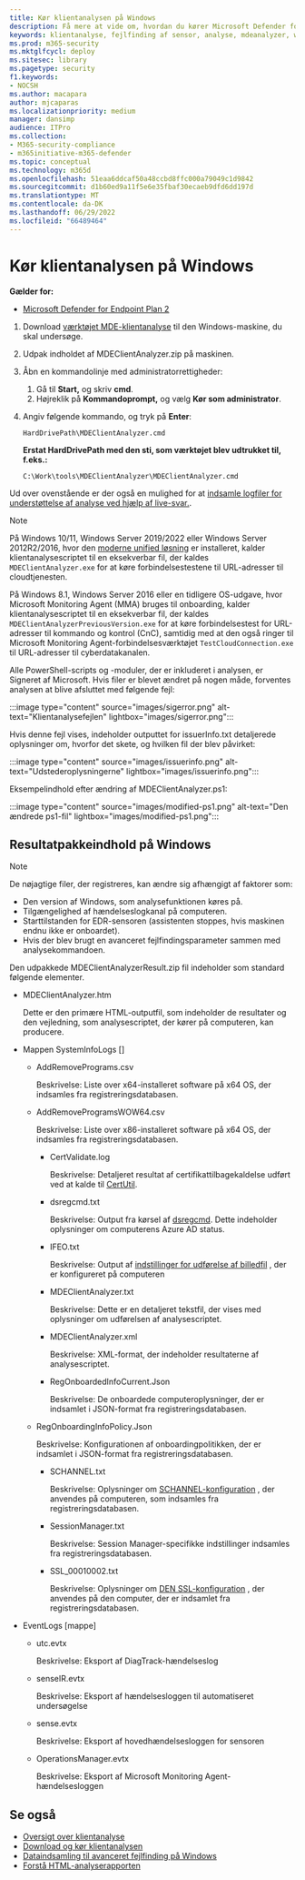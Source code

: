 ```yaml
---
title: Kør klientanalysen på Windows
description: Få mere at vide om, hvordan du kører Microsoft Defender for Endpoint Client Analyzer på Windows.
keywords: klientanalyse, fejlfinding af sensor, analyse, mdeanalyzer, windows
ms.prod: m365-security
ms.mktglfcycl: deploy
ms.sitesec: library
ms.pagetype: security
f1.keywords:
- NOCSH
ms.author: macapara
author: mjcaparas
ms.localizationpriority: medium
manager: dansimp
audience: ITPro
ms.collection:
- M365-security-compliance
- m365initiative-m365-defender
ms.topic: conceptual
ms.technology: m365d
ms.openlocfilehash: 51eaa6ddcaf50a48ccbd8ffc000a79049c1d9842
ms.sourcegitcommit: d1b60ed9a11f5e6e35fbaf30ecaeb9dfd6dd197d
ms.translationtype: MT
ms.contentlocale: da-DK
ms.lasthandoff: 06/29/2022
ms.locfileid: "66489464"
---
```

# <a name="run-the-client-analyzer-on-windows"></a>Kør klientanalysen på Windows

**Gælder for:**
- [Microsoft Defender for Endpoint Plan 2](https://go.microsoft.com/fwlink/p/?linkid=2154037)

1. Download [værktøjet MDE-klientanalyse](https://aka.ms/mdatpanalyzer) til den Windows-maskine, du skal undersøge.

2. Udpak indholdet af MDEClientAnalyzer.zip på maskinen.

3. Åbn en kommandolinje med administratorrettigheder:
    1. Gå til **Start,** og skriv **cmd**.
    2. Højreklik på **Kommandoprompt,** og vælg **Kør som administrator**.

4. Angiv følgende kommando, og tryk på **Enter**:

   ```dos
   HardDrivePath\MDEClientAnalyzer.cmd
   ```

   **Erstat HardDrivePath med den sti, som værktøjet blev udtrukket til, f.eks.:**

   ```dos
   C:\Work\tools\MDEClientAnalyzer\MDEClientAnalyzer.cmd
   ```

Ud over ovenstående er der også en mulighed for at [indsamle logfiler for understøttelse af analyse ved hjælp af live-svar.](troubleshoot-collect-support-log.md).

> [!NOTE]
> På Windows 10/11, Windows Server 2019/2022 eller Windows Server 2012R2/2016, hvor den [moderne unified løsning](configure-server-endpoints.md#new-windows-server-2012-r2-and-2016-functionality-in-the-modern-unified-solution) er installeret, kalder klientanalysescriptet til en eksekverbar fil, der kaldes `MDEClientAnalyzer.exe` for at køre forbindelsestestene til URL-adresser til cloudtjenesten.
>
> På Windows 8.1, Windows Server 2016 eller en tidligere OS-udgave, hvor Microsoft Monitoring Agent (MMA) bruges til onboarding, kalder klientanalysescriptet til en eksekverbar fil, der kaldes `MDEClientAnalyzerPreviousVersion.exe` for at køre forbindelsestest for URL-adresser til kommando og kontrol (CnC), samtidig med at den også ringer til Microsoft Monitoring Agent-forbindelsesværktøjet `TestCloudConnection.exe` til URL-adresser til cyberdatakanalen.


Alle PowerShell-scripts og -moduler, der er inkluderet i analysen, er Signeret af Microsoft.
Hvis filer er blevet ændret på nogen måde, forventes analysen at blive afsluttet med følgende fejl:

:::image type="content" source="images/sigerror.png" alt-text="Klientanalysefejlen" lightbox="images/sigerror.png":::


Hvis denne fejl vises, indeholder outputtet for issuerInfo.txt detaljerede oplysninger om, hvorfor det skete, og hvilken fil der blev påvirket:

:::image type="content" source="images/issuerinfo.png" alt-text="Udstederoplysningerne" lightbox="images/issuerinfo.png":::


Eksempelindhold efter ændring af MDEClientAnalyzer.ps1:

:::image type="content" source="images/modified-ps1.png" alt-text="Den ændrede ps1-fil" lightbox="images/modified-ps1.png":::



## <a name="result-package-contents-on-windows"></a>Resultatpakkeindhold på Windows

> [!NOTE]
> De nøjagtige filer, der registreres, kan ændre sig afhængigt af faktorer som:
>
> - Den version af Windows, som analysefunktionen køres på.
> - Tilgængelighed af hændelseslogkanal på computeren.
> - Starttilstanden for EDR-sensoren (assistenten stoppes, hvis maskinen endnu ikke er onboardet).
> - Hvis der blev brugt en avanceret fejlfindingsparameter sammen med analysekommandoen.

Den udpakkede MDEClientAnalyzerResult.zip fil indeholder som standard følgende elementer.

- MDEClientAnalyzer.htm

  Dette er den primære HTML-outputfil, som indeholder de resultater og den vejledning, som analysescriptet, der kører på computeren, kan producere.

- Mappen SystemInfoLogs \[\]
  - AddRemovePrograms.csv

    Beskrivelse: Liste over x64-installeret software på x64 OS, der indsamles fra registreringsdatabasen.

  - AddRemoveProgramsWOW64.csv

    Beskrivelse: Liste over x86-installeret software på x64 OS, der indsamles fra registreringsdatabasen.

    - CertValidate.log

      Beskrivelse: Detaljeret resultat af certifikattilbagekaldelse udført ved at kalde til [CertUtil](/windows-server/administration/windows-commands/certutil).

    - dsregcmd.txt

      Beskrivelse: Output fra kørsel af [dsregcmd](/azure/active-directory/devices/troubleshoot-device-dsregcmd). Dette indeholder oplysninger om computerens Azure AD status.

    - IFEO.txt

      Beskrivelse: Output af [indstillinger for udførelse af billedfil](/previous-versions/windows/desktop/xperf/image-file-execution-options) , der er konfigureret på computeren

    - MDEClientAnalyzer.txt

      Beskrivelse: Dette er en detaljeret tekstfil, der vises med oplysninger om udførelsen af analysescriptet.

    - MDEClientAnalyzer.xml

      Beskrivelse: XML-format, der indeholder resultaterne af analysescriptet.

    - RegOnboardedInfoCurrent.Json

      Beskrivelse: De onboardede computeroplysninger, der er indsamlet i JSON-format fra registreringsdatabasen.

  - RegOnboardingInfoPolicy.Json

    Beskrivelse: Konfigurationen af onboardingpolitikken, der er indsamlet i JSON-format fra registreringsdatabasen.

    - SCHANNEL.txt

      Beskrivelse: Oplysninger om [SCHANNEL-konfiguration](/windows-server/security/tls/manage-tls) , der anvendes på computeren, som indsamles fra registreringsdatabasen.

    - SessionManager.txt

      Beskrivelse: Session Manager-specifikke indstillinger indsamles fra registreringsdatabasen.

    - SSL_00010002.txt

      Beskrivelse: Oplysninger om [DEN SSL-konfiguration](/windows-server/security/tls/manage-tls) , der anvendes på den computer, der er indsamlet fra registreringsdatabasen.

- EventLogs [mappe]

  - utc.evtx

    Beskrivelse: Eksport af DiagTrack-hændelseslog

  - senseIR.evtx

    Beskrivelse: Eksport af hændelsesloggen til automatiseret undersøgelse

  - sense.evtx

    Beskrivelse: Eksport af hovedhændelsesloggen for sensoren

  - OperationsManager.evtx

    Beskrivelse: Eksport af Microsoft Monitoring Agent-hændelsesloggen




## <a name="see-also"></a>Se også

- [Oversigt over klientanalyse](overview-client-analyzer.md)
- [Download og kør klientanalysen](download-client-analyzer.md)
- [Dataindsamling til avanceret fejlfinding på Windows](data-collection-analyzer.md)
- [Forstå HTML-analyserapporten](analyzer-report.md)
